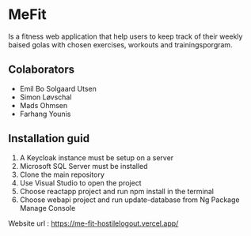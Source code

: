 # MeFit
Is a fitness web application that help users to keep track of their weekly baised golas with chosen exercises, workouts and trainingsporgram.

## Colaborators
* Emil Bo Solgaard Utsen
* Simon Løvschal
* Mads Ohmsen
* Farhang Younis

## Installation guid
1. A Keycloak instance must be setup on a server 
2. Microsoft SQL Server must be installed
2. Clone the main repository
3. Use Visual Studio to open the project
4. Choose reactapp project and run npm install in the terminal
5. Choose webapi project and run update-database from Ng Package Manage Console


Website url : https://me-fit-hostilelogout.vercel.app/
